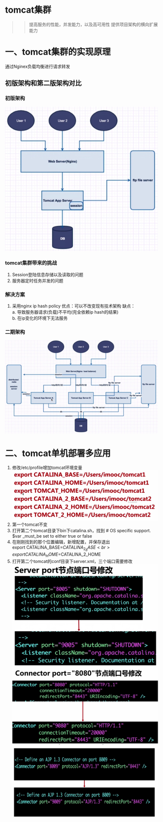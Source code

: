 # tomcat集群
>> 提高服务的性能，并发能力，以及高可用性
>> 提供项目架构的横向扩展能力
# 一、tomcat集群的实现原理
通过Nginex负载均衡进行请求转发
## 初版架构和第二版架构对比
### 初版架构
![v1](https://raw.githubusercontent.com/dnhua/mall/v2.0/file-study/img/v1.PNG)
### tomcat集群带来的挑战
1. Session登陆信息存储以及读取的问题
2. 服务器定时任务并发的问题
### 解决方案
1. 采用nginx ip hash policy
优点：可以不改变现有技术架构
缺点：<br>
a. 导致服务器请求(负载)不平均(完全依赖ip hash的结果)
<br>b. 在ip变化的环境下无法服务
### 二期架构
![v2](https://raw.githubusercontent.com/dnhua/mall/v2.0/file-study/img/v2.PNG)

# 二、tomcat单机部署多应用
1. 修改/etc/profile增加tomcat环境变量
![tomcat1](https://raw.githubusercontent.com/dnhua/mall/v2.0/file-study/img/tomcat1.PNG)
2. 第一个tomcat不变
3. 打开第二个tomcat目录下bin下catalina.sh，找到 # OS specific support. $var _must_be set to either true or false
4. 在刚刚找到的那个位置编辑，新增配置，并保存退出
<br>export CATALINA_BASE=$CATALINA_2_BASE
<br>export CATALINA_HOME=$CATALINA_2_HOME
5. 打开第二个tomcat的conf目录下server.xml，三个端口需要修改
![tomcat2](https://raw.githubusercontent.com/dnhua/mall/v2.0/file-study/img/tomcat2.PNG)
![tomcat3](https://raw.githubusercontent.com/dnhua/mall/v2.0/file-study/img/tomcat3.PNG)
![tomcat4](https://raw.githubusercontent.com/dnhua/mall/v2.0/file-study/img/tomcat4.PNG)
